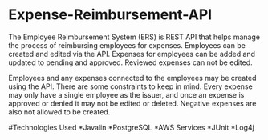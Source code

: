 # Expense-Reimbursement-API

The Employee Reimbursement System (ERS) is REST API that helps manage the process of reimbursing employees for expenses. Employees can be created and edited via the API. Expenses for employees can be added and updated to pending and approved. Reviewed expenses can not be edited.

Employees and any expenses connected to the employees may be created using the API. There are some constraints to keep in mind. Every expense may only have a single employee as the issuer, and once an expense is approved or denied it may not be edited or deleted. Negative expenses are also not allowed to be created.

#Technologies Used
*Javalin
*PostgreSQL
*AWS Services
*JUnit
*Log4j
